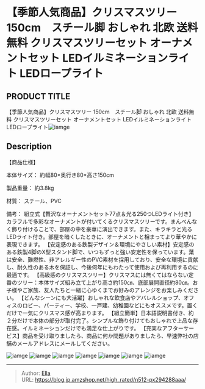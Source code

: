 # 【季節人気商品】クリスマスツリー 150cm　スチール脚 おしゃれ 北欧  送料無料 クリスマスツリーセット オーナメントセット LEDイルミネーションライト LEDロープライト


## PRODUCT TITLE 

【季節人気商品】クリスマスツリー 150cm　スチール脚 おしゃれ 北欧  送料無料 クリスマスツリーセット オーナメントセット LEDイルミネーションライト LEDロープライト![iamge](https://b2bfiles1.gigab2b.cn/image/wkseller/301/20211022_54ae1e406ad936d19abdd895437eda2a.jpg)

## Description

【商品仕様】

本体サイズ：
約幅80×奥行き80×高さ150cm

製品重量：
約3.8kg

材質：
スチール、PVC

備考：
組立式【贅沢なオーナメントセット77点＆光る250つLEDライト付き】カラフルで多彩なオーナメントが付いてくるクリスマスツリーです。まんべんなく飾り付けることで、部屋の中を豪華に演出できます。また、キラキラと光るLEDライト付き。部屋を暗くしたときに、オーナメントと相まってより華やかに表現できます。
【安定感のある鉄製デザイン＆環境にやさしい素材】安定感のある鉄製4脚のX型スタンド脚で、いつもずっと強い安定性を保っています。葉は安全、難燃性、非アレルギー性のPVC素材を採用しており、安全な環境に貢献し、耐久性のある木を保証し、今後何年にもわたって使用および再利用するのに最適です。
【高級感のクリスマスツリー】クリスマスには無くてはならない定番のツリー：本体サイズ組み立て上がり高さ約150㎝、底部展開直径約80㎝。お子様やご家族、友人たちと一緒に心ゆくまでお好みのアレンジをお楽しみください。
【どんなシーンにも大活躍】おしゃれな飲食店やアバレルショップ、オフィスのロビー、パーティー、学校、一戸建、幼稚園などにもオススメです。置くだけで一気にクリスマス感が高まります。
【組立簡単】日本語説明書付き、約２分だけで本体の部分が取付完了。シンプルな飾り付けてもおしゃれで上品な存在感。イルミネーションだけでも満足な仕上がりです。
【充実なアフターサービス】商品を受け取りましたら、商品に何か問題がありましたら、早速弊社の店舗のメールアドレスにメールしてください。




![iamge](https://b2bfiles1.gigab2b.cn/image/wkseller/301/20211022_908d8428160d4aac8fdce4805e7d39bd.jpg)
![iamge](https://b2bfiles1.gigab2b.cn/image/wkseller/301/20211022_3b65e5b1bb427b56c974cfcdb6c90e6b.jpg)
![iamge](https://b2bfiles1.gigab2b.cn/image/wkseller/301/20211022_20896f1a158426234a5a093aa7faad06.jpg)
![iamge](https://b2bfiles1.gigab2b.cn/image/wkseller/301/20211022_9ecedc767dc705918d23e55bdf3e3bbc.jpg)
![iamge](https://b2bfiles1.gigab2b.cn/image/wkseller/301/20211022_7362b3b16598afeffe918586ceeb2b5e.jpg)
![iamge](https://b2bfiles1.gigab2b.cn/image/wkseller/301/20211022_69fee9fa138754a51d68b5a5a6ccc3d1.jpg)
![iamge](https://b2bfiles1.gigab2b.cn/image/wkseller/301/20211022_8ef8afd6b87f56cf0207a1b2279485d9.jpg)


---

> Author: [Ella](https://blog.jp.amzshop.net/)  
> URL: https://blog.jp.amzshop.net/high_rated/n512-px294288aaa/  

